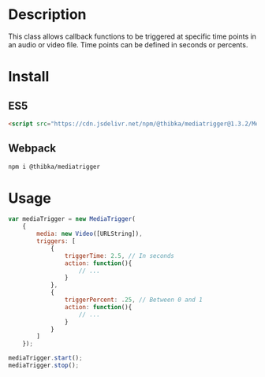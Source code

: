 # Description
This class allows callback functions to be triggered at specific time points in an audio or video file.
Time points can be defined in seconds or percents.

# Install

## ES5
```html
<script src="https://cdn.jsdelivr.net/npm/@thibka/mediatrigger@1.3.2/MediaTrigger-es5.min.js"></script>
```
## Webpack
```bash
npm i @thibka/mediatrigger
```

# Usage
```javascript
var mediaTrigger = new MediaTrigger(
    {
        media: new Video([URLString]), 
        triggers: [
            {	
                triggerTime: 2.5, // In seconds
                action: function(){ 
                    // ...
                }
            },
            {	
                triggerPercent: .25, // Between 0 and 1 
                action: function(){ 
                    // ...
                }
            }
        ]
    });

mediaTrigger.start();
mediaTrigger.stop();
```